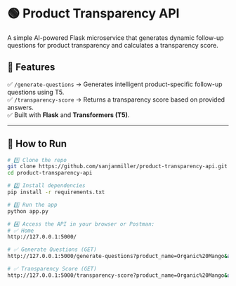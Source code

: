 # 🟢 Product Transparency API

A simple AI-powered Flask microservice that generates dynamic follow-up questions for product transparency and calculates a transparency score.

## 🚀 Features
✅ `/generate-questions` → Generates intelligent product-specific follow-up questions using T5.  
✅ `/transparency-score` → Returns a transparency score based on provided answers.  
✅ Built with **Flask** and **Transformers (T5)**.

---

## 📌 How to Run

```bash
# 1️⃣ Clone the repo
git clone https://github.com/sanjanmiller/product-transparency-api.git
cd product-transparency-api

# 2️⃣ Install dependencies
pip install -r requirements.txt

# 3️⃣ Run the app
python app.py

# 4️⃣ Access the API in your browser or Postman:
# ✅ Home
http://127.0.0.1:5000/

# ✅ Generate Questions (GET)
http://127.0.0.1:5000/generate-questions?product_name=Organic%20Mango&answers=Harvested%20in%20Kerala

# ✅ Transparency Score (GET)
http://127.0.0.1:5000/transparency-score?product_name=Organic%20Mango&answers=Harvested%20in%20Kerala&answers=Certified%20Organic
